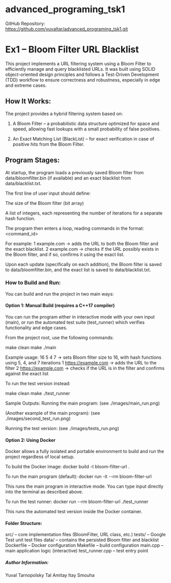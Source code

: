 # advanced_programing_tsk1
GitHub Repository: https://github.com/yuvaltar/advanced_programing_tsk1.git

# Ex1 – Bloom Filter URL Blacklist

This project implements a URL filtering system using a Bloom Filter to efficiently manage and query blacklisted URLs. It was built using SOLID object-oriented design principles and follows a Test-Driven Development (TDD) workflow to ensure correctness and robustness, especially in edge and extreme cases.

## How It Works:

The project provides a hybrid filtering system based on:

1. A Bloom Filter – a probabilistic data structure optimized for space and speed, allowing fast lookups with a small probability of false positives.

2. An Exact Matching List (BlackList) – for exact verification in case of positive hits from the Bloom Filter.

## Program Stages:

At startup, the program loads a previously saved Bloom filter from data/bloomfilter.bin (if available) and an exact blacklist from data/blacklist.txt.

The first line of user input should define:

The size of the Bloom filter (bit array)

A list of integers, each representing the number of iterations for a separate hash function.

The program then enters a loop, reading commands in the format:
<command_id> <url>

For example:
1 example.com → adds the URL to both the Bloom filter and the exact blacklist.
2 example.com → checks if the URL possibly exists in the Bloom filter, and if so, confirms it using the exact list.

Upon each update (specifically on each addition), the Bloom filter is saved to data/bloomfilter.bin, and the exact list is saved to data/blacklist.txt.

### How to Build and Run:

You can build and run the project in two main ways:

#### Option 1: Manual Build (requires a C++17 compiler)

You can run the program either in interactive mode with your own input (main), or run the automated test suite (test_runner) which verifies functionality and edge cases.

From the project root, use the following commands:

make clean
make
./main

Example usage: 16 5 4 7 → sets Bloom filter size to 16, with hash functions using 5, 4, and 7 iterations
1 https://example.com → adds the URL to the filter
2 https://example.com → checks if the URL is in the filter and confirms against the exact list

To run the test version instead:

make clean
make
./test_runner

Sample Outputs:
Running the main program: (see ./images/main_run.png)

(Another example of the main program): (see ./images/second_test_run.png)

Running the test version: (see ./images/tests_run.png)

#### Option 2: Using Docker

Docker allows a fully isolated and portable environment to build and run the project regardless of local setup.

To build the Docker image: 
docker build -t bloom-filter-url .

To run the main program (default): 
docker run -it --rm bloom-filter-url

This runs the main program in interactive mode. You can type input directly into the terminal as described above.

To run the test runner:
docker run --rm bloom-filter-url ./test_runner

This runs the automated test version inside the Docker container.

#### Folder Structure:

src/ – core implementation files (BloomFilter, URL class, etc.)
tests/ – Google Test unit test files
data/ – contains the persisted Bloom filter and blacklist
Dockerfile – Docker configuration
Makefile – build configuration
main.cpp – main application logic (interactive)
test_runner.cpp – test entry point

##### Author Information:

Yuval Tarnopolsky
Tal Amitay
Itay Smouha